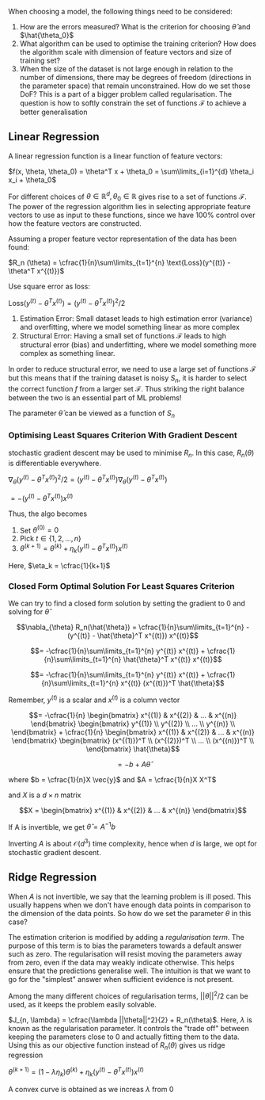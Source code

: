 When choosing a model, the following things need to be considered:

1. How are the errors measured? What is the criterion for choosing $\hat{\theta}$ and $\hat{\theta_0}$
2. What algorithm can be used to optimise the training criterion? How does the algorithm scale with dimension of feature vectors and size of training set?
3. When the size of the dataset is not large enough in relation to the number of dimensions, there may be degrees of freedom (directions in the parameter space) that remain unconstrained. How do we set those DoF? This is a part of a bigger problem called regularisation. The question is how to softly constrain the set of functions $\mathcal{F}$ to achieve a better generalisation

## Linear Regression

A linear regression function is a linear function of feature vectors:

$f(x, \theta, \theta_0) = \theta^T x + \theta_0 = \sum\limits_{i=1}^{d} \theta_i x_i + \theta_0$

For different choices of $\theta \in \mathbb{R}^d, \theta_0 \in \mathbb{R}$ gives rise to a set of functions $\mathcal{F}$. The power of the regression algorithm lies in selecting appropriate feature vectors to use as input to these functions, since we have 100% control over how the feature vectors are constructed.

Assuming a proper feature vector representation of the data has been found:

$R_n (\theta) = \cfrac{1}{n}\sum\limits_{t=1}^{n} \text{Loss}(y^{(t)} - \theta^T x^{(t)})$

Use square error as loss:

$\text{Loss}(y^{(t)} - \theta^T x^{(t)}) = (y^{(t)} - \theta^T x^{(t)})^2/2$

1. Estimation Error: Small dataset leads to high estimation error (variance) and overfitting, where we model something linear as more complex
2. Structural Error: Having a small set of functions $\mathcal{F}$ leads to high structural error (bias) and underfitting, where we model something more complex as something linear.

In order to reduce structural error, we need to use a large set of functions $\mathcal{F}$ but this means that if the training dataset is noisy $S_n$, it is harder to select the correct function $f$ from a larger set $\mathcal{F}$. Thus striking the right balance between the two is an essential part of ML problems!

The parameter $\hat{\theta}$ can be viewed as a function of $S_n$

### Optimising Least Squares Criterion With Gradient Descent

stochastic gradient descent may be used to minimise $R_n$. In this case, $R_n(\theta)$ is differentiable everywhere.

$\nabla_{\theta} (y^{(t)} - \theta^T x^{(t)})^2/2 = (y^{(t)} - \theta^T x^{(t)}) \nabla_{\theta} (y^{(t)} - \theta^T x^{(t)})$

$= - (y^{(t)} - \theta^T x^{(t)}) x^{(t)}$

Thus, the algo becomes

1. Set $\theta^{(0)} = 0$
2. Pick $t \in \{1, 2, ..., n\}$
3. $\theta^{(k+1)} = \theta^{(k)} + \eta_k (y^{(t)} - \theta^T x^{(t)})x^{(t)}$

Here, $\eta_k = \cfrac{1}{k+1}$

### Closed Form Optimal Solution For Least Squares Criterion

We can try to find a closed form solution by setting the gradient to 0 and solving for $\hat{\theta}$

$$\nabla_{\theta} R_n(\hat{\theta}) = \cfrac{1}{n}\sum\limits_{t=1}^{n} - (y^{(t)} - \hat{\theta}^T x^{(t)}) x^{(t)}$$

$$= -\cfrac{1}{n}\sum\limits_{t=1}^{n} y^{(t)} x^{(t)} + \cfrac{1}{n}\sum\limits_{t=1}^{n} \hat{\theta}^T x^{(t)} x^{(t)}$$

$$= -\cfrac{1}{n}\sum\limits_{t=1}^{n} y^{(t)} x^{(t)} + \cfrac{1}{n}\sum\limits_{t=1}^{n} x^{(t)} (x^{(t)})^T \hat{\theta}$$

Remember, $y^{(t)}$ is a scalar and $x^{(t)}$ is a column vector

$$= -\cfrac{1}{n} \begin{bmatrix}
    x^{(1)} & x^{(2)} & ... & x^{(n)}
\end{bmatrix} \begin{bmatrix}
    y^{(1)} \\
    y^{(2)} \\
    ... \\
    y^{(n)} \\
\end{bmatrix} + \cfrac{1}{n} \begin{bmatrix}
    x^{(1)} & x^{(2)} & ... & x^{(n)}
\end{bmatrix} \begin{bmatrix}
    (x^{(1)})^T \\
    (x^{(2)})^T \\
    ... \\
    (x^{(n)})^T \\
\end{bmatrix} \hat{\theta}$$

$$= -b + A \hat{\theta}$$

where $b = \cfrac{1}{n}X \vec{y}$ and $A = \cfrac{1}{n}X X^T$

and $X$ is a $d \times n$ matrix

$$X = \begin{bmatrix} x^{(1)} & x^{(2)} & ... & x^{(n)} \end{bmatrix}$$

If A is invertible, we get $\hat{\theta} = A^{-1}b$

Inverting $A$ is about $\mathcal{O}(d^3)$ time complexity, hence when $d$ is large, we opt for stochastic gradient descent.

## Ridge Regression

When $A$ is not invertible, we say that the learning problem is ill posed. This usually happens when we don't have enough data points in comparison to the dimension of the data points. So how do we set the parameter $\theta$ in this case?

The estimation criterion is modified by adding a *regularisation term*. The purpose of this term is to bias the parameters towards a default answer such as zero. The regularisation will resist moving the parameters away from zero, even if the data may weakly indicate otherwise. This helps ensure that the predictions generalise well. The intuition is that we want to go for the "simplest" answer when sufficient evidence is not present.

Among the many different choices of regularisation terms, $||\theta||^2/2$ can be used, as it keeps the problem easily solvable.

$J_{n, \lambda} = \cfrac{\lambda ||\theta||^2}{2} + R_n(\theta)$. Here, $\lambda$ is known as the regularisation parameter. It controls the "trade off" between keeping the parameters close to 0 and actually fitting them to the data. Using this as our objective function instead of $R_n(\theta)$ gives us ridge regression

$\theta^{(k+1)} = (1 - \lambda \eta_k) \theta^{(k)} + \eta_k (y^{(t)} - \theta^T x^{(t)})x^{(t)}$

A convex curve is obtained as we increas $\lambda$ from $0$